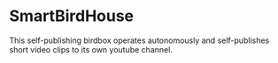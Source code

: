 # SmartBirdHouse
This self-publishing birdbox operates autonomously and self-publishes short video clips to its own youtube channel.
